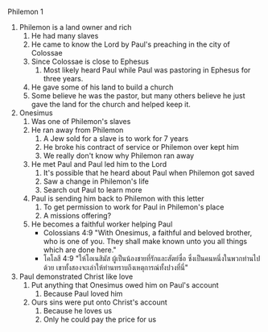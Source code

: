 Philemon 1

1. Philemon is a land owner and rich
    1. He had many slaves
    2. He came to know the Lord by Paul's preaching in the city of Colossae
    3. Since Colossae is close to Ephesus
        1. Most likely heard Paul while Paul was pastoring in Ephesus for three years.
    4. He gave some of his land to build a church
    5. Some believe he was the pastor, but many others believe he just gave the land for the church and helped keep it.
2. Onesimus
    1. Was one of Philemon's slaves
    2. He ran away from Philemon
        1. A Jew sold for a slave is to work for 7 years
        2. He broke his contract of service or Philemon over kept him
        3. We really don't know why Philemon ran away
    3. He met Paul and Paul led him to the Lord
        1. It's possible that he heard about Paul when Philemon got saved
        2. Saw a change in Philemon's life
        3. Search out Paul to learn more
    4. Paul is sending him back to Philemon with this letter
        1. To get permission to work for Paul in Philemon's place
        2. A missions offering?
    5. He becomes a faithful worker helping Paul
        - Colossians 4:9 "With Onesimus, a faithful and beloved brother, who is one of you. They shall make known unto you all things which are done here."
        - โคโลสี 4:9 "ให้โอเนสิมัส ผู้เป็นน้องชายที่รักและสัตย์ซื่อ ซึ่งเป็นคนหนึ่งในพวกท่านไปด้วย เขาทั้งสองจะเล่าให้ท่านทราบถึงเหตุการณ์ทั้งปวงที่นี่"
3. Paul demonstrated Christ like love
    1. Put anything that Onesimus owed him on Paul's account
        1. Because Paul loved him
    2. Ours sins were put onto Christ's account
        1. Because he loves us
        2. Only he could pay the price for us